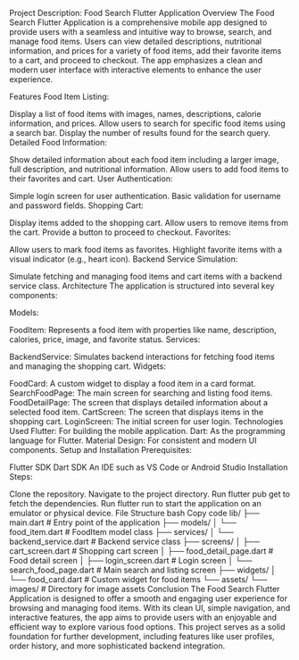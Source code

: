 
Project Description: Food Search Flutter Application
Overview
The Food Search Flutter Application is a comprehensive mobile app designed to provide users with a seamless and intuitive way to browse, search, and manage food items. Users can view detailed descriptions, nutritional information, and prices for a variety of food items, add their favorite items to a cart, and proceed to checkout. The app emphasizes a clean and modern user interface with interactive elements to enhance the user experience.

Features
Food Item Listing:

Display a list of food items with images, names, descriptions, calorie information, and prices.
Allow users to search for specific food items using a search bar.
Display the number of results found for the search query.
Detailed Food Information:

Show detailed information about each food item including a larger image, full description, and nutritional information.
Allow users to add food items to their favorites and cart.
User Authentication:

Simple login screen for user authentication.
Basic validation for username and password fields.
Shopping Cart:

Display items added to the shopping cart.
Allow users to remove items from the cart.
Provide a button to proceed to checkout.
Favorites:

Allow users to mark food items as favorites.
Highlight favorite items with a visual indicator (e.g., heart icon).
Backend Service Simulation:

Simulate fetching and managing food items and cart items with a backend service class.
Architecture
The application is structured into several key components:

Models:

FoodItem: Represents a food item with properties like name, description, calories, price, image, and favorite status.
Services:

BackendService: Simulates backend interactions for fetching food items and managing the shopping cart.
Widgets:

FoodCard: A custom widget to display a food item in a card format.
SearchFoodPage: The main screen for searching and listing food items.
FoodDetailPage: The screen that displays detailed information about a selected food item.
CartScreen: The screen that displays items in the shopping cart.
LoginScreen: The initial screen for user login.
Technologies Used
Flutter: For building the mobile application.
Dart: As the programming language for Flutter.
Material Design: For consistent and modern UI components.
Setup and Installation
Prerequisites:

Flutter SDK
Dart SDK
An IDE such as VS Code or Android Studio
Installation Steps:

Clone the repository.
Navigate to the project directory.
Run flutter pub get to fetch the dependencies.
Run flutter run to start the application on an emulator or physical device.
File Structure
bash
Copy code
lib/
├── main.dart                   # Entry point of the application
├── models/
│   └── food_item.dart          # FoodItem model class
├── services/
│   └── backend_service.dart    # Backend service class
├── screens/
│   ├── cart_screen.dart        # Shopping cart screen
│   ├── food_detail_page.dart   # Food detail screen
│   ├── login_screen.dart       # Login screen
│   └── search_food_page.dart   # Main search and listing screen
├── widgets/
│   └── food_card.dart          # Custom widget for food items
└── assets/
    └── images/                 # Directory for image assets
Conclusion
The Food Search Flutter Application is designed to offer a smooth and engaging user experience for browsing and managing food items. With its clean UI, simple navigation, and interactive features, the app aims to provide users with an enjoyable and efficient way to explore various food options. This project serves as a solid foundation for further development, including features like user profiles, order history, and more sophisticated backend integration.
